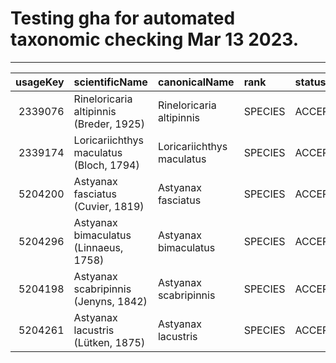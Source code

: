 # Testing gha for automated taxonomic checking Mar 13 2023.
<hr> 

| usageKey|scientificName                          |canonicalName             |rank    |status   | confidence|matchType |kingdom  |phylum   |order         |family       |genus           |species                   | kingdomKey| phylumKey| orderKey| familyKey| genusKey| speciesKey|synonym |verbatim_name             | verbatim_index|
|--------:|:---------------------------------------|:-------------------------|:-------|:--------|----------:|:---------|:--------|:--------|:-------------|:------------|:---------------|:-------------------------|----------:|---------:|--------:|---------:|--------:|----------:|:-------|:-------------------------|--------------:|
|  2339076|Rineloricaria altipinnis (Breder, 1925) |Rineloricaria altipinnis  |SPECIES |ACCEPTED |         99|EXACT     |Animalia |Chordata |Siluriformes  |Loricariidae |Rineloricaria   |Rineloricaria altipinnis  |          1|        44|      708|      5158|  2339042|    2339076|FALSE   |Rineloricaria altipinnis  |              1|
|  2339174|Loricariichthys maculatus (Bloch, 1794) |Loricariichthys maculatus |SPECIES |ACCEPTED |         99|EXACT     |Animalia |Chordata |Siluriformes  |Loricariidae |Loricariichthys |Loricariichthys maculatus |          1|        44|      708|      5158|  2339155|    2339174|FALSE   |Loricariichthys maculatus |              2|
|  5204200|Astyanax fasciatus (Cuvier, 1819)       |Astyanax fasciatus        |SPECIES |ACCEPTED |         99|EXACT     |Animalia |Chordata |Characiformes |Characidae   |Astyanax        |Astyanax fasciatus        |          1|        44|      537|      7201|  6565197|    5204200|FALSE   |Astyanax fasciatus        |              3|
|  5204296|Astyanax bimaculatus (Linnaeus, 1758)   |Astyanax bimaculatus      |SPECIES |ACCEPTED |         99|EXACT     |Animalia |Chordata |Characiformes |Characidae   |Astyanax        |Astyanax bimaculatus      |          1|        44|      537|      7201|  6565197|    5204296|FALSE   |Astyanax bimaculatus      |              4|
|  5204198|Astyanax scabripinnis (Jenyns, 1842)    |Astyanax scabripinnis     |SPECIES |ACCEPTED |         99|EXACT     |Animalia |Chordata |Characiformes |Characidae   |Astyanax        |Astyanax scabripinnis     |          1|        44|      537|      7201|  6565197|    5204198|FALSE   |Astyanax scabripinnis     |              5|
|  5204261|Astyanax lacustris (Lütken, 1875)       |Astyanax lacustris        |SPECIES |ACCEPTED |         99|EXACT     |Animalia |Chordata |Characiformes |Characidae   |Astyanax        |Astyanax lacustris        |          1|        44|      537|      7201|  6565197|    5204261|FALSE   |Astyanax lacustris        |              6|

